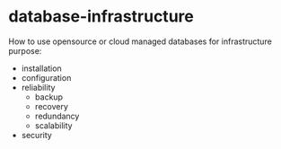 # database-infrastructure
How to use opensource or cloud managed databases for infrastructure purpose:
- installation
- configuration
- reliability
  - backup
  - recovery
  - redundancy
  - scalability
- security

